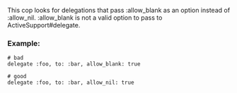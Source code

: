 This cop looks for delegations that pass :allow_blank as an option
instead of :allow_nil. :allow_blank is not a valid option to pass
to ActiveSupport#delegate.

### Example:
    # bad
    delegate :foo, to: :bar, allow_blank: true

    # good
    delegate :foo, to: :bar, allow_nil: true